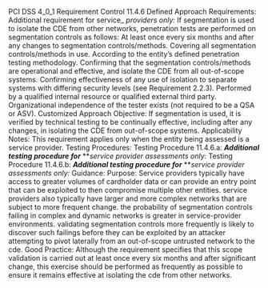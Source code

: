 PCI DSS 4_0_1 Requirement Control 11.4.6 Defined Approach Requirements: Additional requirement for service_ _providers only:_ If segmentation is used to isolate the CDE from other networks, penetration tests are performed on segmentation controls as follows: At least once every six months and after any changes to segmentation controls/methods. Covering all segmentation controls/methods in use. According to the entity’s defined penetration testing methodology. Confirming that the segmentation controls/methods are operational and effective, and isolate the CDE from all out-of-scope systems. Confirming effectiveness of any use of isolation to separate systems with differing security levels (see Requirement 2.2.3). Performed by a qualified internal resource or qualified external third party. Organizational independence of the tester exists (not required to be a QSA or ASV). Customized Approach Objective: If segmentation is used, it is verified by technical testing to be continually effective, including after any changes, in isolating the CDE from out-of-scope systems. Applicability Notes: This requirement applies only when the entity being assessed is a service provider. Testing Procedures: Testing Procedure 11.4.6.a: **_Additional testing procedure for_** **_service provider assessments only:_ Testing Procedure 11.4.6.b: **_Additional testing procedure for_** **_service provider assessments only:_ Guidance: Purpose: Service providers typically have access to greater volumes of cardholder data or can provide an entry point that can be exploited to then compromise multiple other entities. service providers also typically have larger and more complex networks that are subject to more frequent change. the probability of segmentation controls failing in complex and dynamic networks is greater in service-provider environments. validating segmentation controls more frequently is likely to discover such failings before they can be exploited by an attacker attempting to pivot laterally from an out-of-scope untrusted network to the cde. Good Practice: Although the requirement specifies that this scope validation is carried out at least once every six months and after significant change, this exercise should be performed as frequently as possible to ensure it remains effective at isolating the cde from other networks.